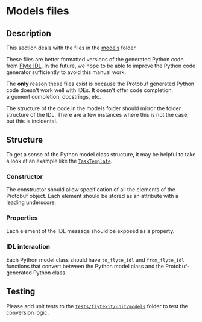 # Models files

## Description

This section deals with the files in the [models](https://github.com/flyteorg/flytekit/tree/master/flytekit/models) folder.

These files are better formatted versions of the generated Python code from [Flyte IDL](https://github.com/flyteorg/flyte/tree/master/flyteidl). In the future, we hope to be able to improve the Python code generator sufficiently to avoid this manual work.

The __only__ reason these files exist is because the Protobuf generated Python code doesn't work well with IDEs. It doesn't offer code completion, argument completion, docstrings, etc.

The structure of the code in the models folder should mirror the folder structure of the IDL. There are a few instances where this is not the case, but this is incidental.

## Structure

To get a sense of the Python model class structure, it may be helpful to take a look at an example like the [`TaskTemplate`](https://github.com/flyteorg/flytekit/blob/b6f81d3724787640db6ef99ecfddcdab074d2a83/flytekit/models/task.py#L293).

### Constructor

The constructor should allow specification of all the elements of the Protobuf object. Each element should be stored as an attribute with a leading underscore.

### Properties

Each element of the IDL message should be exposed as a property.

### IDL interaction

Each Python model class should have `to_flyte_idl` and `from_flyte_idl` functions that convert between the Python model class and the Protobuf-generated Python class.

## Testing

Please add unit tests to the [`tests/flytekit/unit/models`](https://github.com/flyteorg/flytekit/tree/master/tests/flytekit/unit/models) folder to test the conversion logic.
